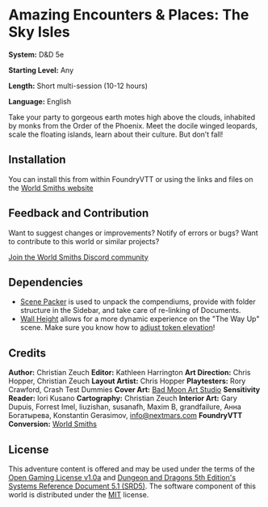 # Amazing Encounters & Places: The Sky Isles

**System:** D&D 5e

**Starting Level:** Any

**Length:** Short multi-session (10-12 hours)

**Language:** English

Take your party to gorgeous earth motes high above the clouds, inhabited by monks from the Order of the Phoenix. Meet the docile winged leopards, scale the floating islands, learn about their culture. But don’t fall!

## Installation

You can install this from within FoundryVTT or using the links and files on the [World Smiths website](https://world-smiths.github.io/page)

## Feedback and Contribution

Want to suggest changes or improvements? Notify of errors or bugs?
Want to contribute to this world or similar projects?

[Join the World Smiths Discord community](https://discord.gg/2YCFD8fxG7)

## Dependencies

* [Scene Packer](https://foundryvtt.com/packages/scene-packer) is used to unpack the compendiums, provide with folder structure in the Sidebar, and take care of re-linking of Documents.
* [Wall Height](https://foundryvtt.com/packages/wall-height) allows for a more dynamic experience on the "The Way Up" scene. Make sure you know how to [adjust token elevation](https://foundryvtt.com/article/tokens)!

## Credits

**Author:** Christian Zeuch
**Editor:** Kathleen Harrington
**Art Direction:** Chris Hopper, Christian Zeuch
**Layout Artist:** Chris Hopper
**Playtesters:** Rory Crawford, Crash Test Dummies
**Cover Art:** [Bad Moon Art Studio](www.badmoonart.com)
**Sensitivity Reader:** Iori Kusano
**Cartography:** Christian Zeuch
**Interior Art:** Gary Dupuis, Forrest Imel, liuzishan, susanafh, Maxim B, grandfailure, Анна Богатырева, Konstantin Gerasimov, [info@nextmars.com](mailto:info@nextmars.com)
**FoundryVTT Conversion:** [World Smiths](https://world-smiths.github.io/page)

## License

This adventure content is offered and may be used under the terms of the [Open Gaming License v1.0a](./OGL.txt) and [Dungeon and Dragons 5th Edition's Systems Reference Document 5.1 (SRD5)](https://media.wizards.com/2016/downloads/DND/SRD-OGL_V5.1.pdf).
The software component of this world is distributed under the [MIT](./LICENSE) license.

